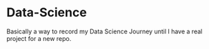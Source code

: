 # Data-Science
Basically a way to record my Data Science Journey until I have a real project for a new repo.
